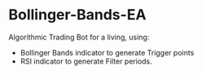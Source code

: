 # Bollinger-Bands-EA
Algorithmic Trading Bot for a living, using:  
- Bollinger Bands indicator to generate Trigger points
- RSI indicator to generate Filter periods.

